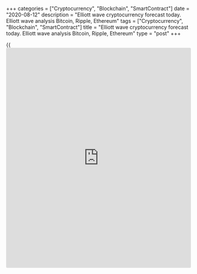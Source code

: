 +++
categories = ["Cryptocurrency", "Blockchain", "SmartContract"]
date = "2020-08-12"
description = "Elliott wave cryptocurrency forecast today. Elliott wave analysis Bitcoin, Ripple, Ethereum"
tags = ["Cryptocurrency", "Blockchain", "SmartContract"]
title = "Elliott wave cryptocurrency forecast today. Elliott wave analysis Bitcoin, Ripple, Ethereum"
type = "post"
+++

{{<iframe id="large-banner" src="https://www.bounty.group/#slide=12.0" width="100%" height="600" scrolling="no" style="border: 0px solid rgb(216, 221, 230); border-radius: 3px;">}}

August 12, 2020

August 12, 2020

Elliott wave [daily](https://www.fintecher.org/2020/03/03/forex-trading-daily-strategy/) forecast for Bitcoin, Ripple and EthereumRoman Onegin

##  **Elliott wave forecast for BTCUSD, ETHUSD, XRPUSD for today**

###  **Elliott wave[BTCUSD][1] analysis**

 **![LiteForex: Elliott wave cryptocurrency forecast today. Elliott wave
analysis Bitcoin, Ripple, Ethereum][2]**

In the upward impulse wave currently unfolding, there is forming a long
corrective wave (4). It is developing as a zigzag A-B-C, where A is an
impulse, B is a triple zigzag. Wave C is also a five-wave impulse that
hasn’t yet completed. The market should be moving down in the sub-waves
[3]-[4]-[5] to a level of 10516.68, as it is outlined in the chart. This
level is the previous low made by the bearish impulse wave A.

* * *

###  **Elliott wave[XRPUSD][3] analysis**

 **![LiteForex: Elliott wave cryptocurrency forecast today. Elliott wave
analysis Bitcoin, Ripple, Ethereum][4]**

The XRPUSD market continues moving in the uptrend. The chart displays an
impulse wave that is composed of the sub-waves 1-2-3-4-5. There have
completed impulses 1 and 3, and correction 2, which is a double zigzag.
The market is now forming correction 4 that is likely to complete as a
double three [w]-[x]-[y]. In the near future, the price should be
declining in the final zigzag (y) to a level of 0.252. When the
corrective movement ends, the market could be rising.

* * *

###  **Elliott wave[ETHUSD][5] analysis**

 **![LiteForex: Elliott wave cryptocurrency forecast today. Elliott wave
analysis Bitcoin, Ripple, Ethereum][6]**

The ETHUSD market is about to finish the corrective wave (4) within the
bullish impulse [5]. It signals that the market should continue rising
in the final wave (5). Correction (4) has completed as a horizontal
contracting triangle a-b-c-d-e. Therefore, the price should be rising
next in wave (5) to a level of 420.00. After that, there should start a
new downtrend.

* * *

P.S. Did you like my article? Share it in social networks: it will be
the best “thank you" :)

Ask me questions and comment below. I’ll be glad to answer your
questions and give necessary explanations.

 **Useful links:**

  * I recommend trying to trade with a reliable broker [here][7]. The system allows you to trade by yourself or copy successful traders from all across the globe.
  * Use my promo-code BLOG for getting deposit bonus 50% on LiteForex platform. Just enter this code in the appropriate field while [depositing][8] your trading account.
  * Telegram channel with high-quality analytics, Forex reviews, training articles, and other useful things for traders <t.me/liteforex>

![Elliott wave [daily](https://www.fintecher.org/2020/03/03/forex-trading-daily-strategy/) forecast for Bitcoin, Ripple and Ethereum][9]

The content of this article reflects the author’s opinion and does not
necessarily reflect the official position of LiteForex. The material
published on this page is provided for informational purposes only and
should not be considered as the provision of investment advice for the
purposes of Directive 2004/39/EC.

Rate this article:

{{value}}

( {{count}} {{title}} )

   1. my.liteforex.com/trading/chart?symbol=BTCUSD
   2. cdn.liteforex.com/cache/uploads/blog_post/wave-analysis-crypto/12-08-2020/BTCUSDH2.png?w=30&s=c004381f724f5f5fcb869476957f41a9
   3. my.liteforex.com/trading/chart?symbol=XRPUSD
   4. cdn.liteforex.com/cache/uploads/blog_post/wave-analysis-crypto/12-08-2020/XRPUSDH2.png?w=30&s=06bda0f4a369b1108ceeea71742ebca8
   5. my.liteforex.com/trading/chart?symbol=ETHUSD
   6. cdn.liteforex.com/cache/uploads/blog_post/wave-analysis-crypto/12-08-2020/ETHUSDH2.png?w=30&s=40d910ec46c4c6c68ca3440c656d7c77
   7. my.liteforex.com/?category=analysts-opinions&slug=elliott-wave-[daily](https://www.fintecher.org/2020/03/03/forex-trading-daily-strategy/)-forecast-for-[bitcoin](https://www.letsplayfx.com/blog/forex-for-bitcoin/)-ripple-and-[Ethereum](https://www.playgroundfx.com/blog/the-creator-of-ethereum/)-2020-08-12&openPopup=%2Fregistration%2Fpopup&utm_source=blog&utm_medium=article&utm_campaign=bonus
   8. my.liteforex.com/deposit/?category=analysts-opinions&slug=elliott-wave-[daily](https://www.fintecher.org/2020/03/03/forex-trading-daily-strategy/)-forecast-for-[bitcoin](https://www.letsplayfx.com/blog/forex-for-bitcoin/)-ripple-and-[Ethereum](https://www.playgroundfx.com/blog/the-creator-of-ethereum/)-2020-08-12&promo_code=BLOG&utm_source=blog&utm_medium=article&utm_campaign=bonus
   9. cdn.liteforex.com/cache/uploads/blog_post/wave-analysis-crypto/12-08-2020/[BTC](https://www.playgroundfx.com/blog/who-is-the-creator-of-bitcoin/)-eth-xrp-12-08-2020-wave-analysis.jpg?q=75&w=1000&s=0d6211bf7b2017e171d795db5dce2892